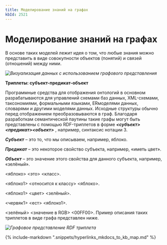 ```yaml
---
title: Моделирование знаний на графах
kbId: 2521
---
```


# Моделирование знаний на графах

В основе таких моделей лежит идея о том, что любые знания можно представить в виде совокупности объектов (понятий) и связей (отношений) между ними. 

_![Визуализация данных с использованием графового представления](https://kb.comindware.ru/assets/n3_2.png)_

 **Триплеты: субъект-предикат-объект**

Программные средства для отображения онтологий в основном разрабатываются для управлений схемами баз данных, XML-схемами, таксономиями, формальными языками, ERмоделями данных, словарями и другими моделями данных. Исходные структуры обычно перед отображением преобразовываются в граф. Благодаря разработкам семантической паутины такие графы могут быть представлены с помощью RDF-триплетов в форме  ***<субъект><предикат><объект>***  , например, синтаксис нотации 3. 

 ***Субъект***  – это то, что мы описываем, например, яблоко.

 ***Предикат***  – это некоторое свойство субъекта, например, «иметь цвет».

 ***Объект***  – это значение этого свойства для данного субъекта, например, «зелёный». 

<яблоко> <это> <класс>.
<яблоко1> <относится к классу> <яблоко>.
<яблоко1> <цвет> <зелёный>.
<червяк1> <ест> <яблоко1>.
<зелёный> <значение в RGB> <00FF00>.
Пример описания таких триплетов в виде графа представлен ниже. 

_![Графовое представление RDF триплета](https://kb.comindware.ru/assets/n3_3.png)_

{% include-markdown ".snippets/hyperlinks_mkdocs_to_kb_map.md" %}
